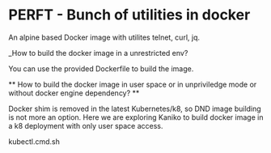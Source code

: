 # PERFT - Bunch of utilities in docker

An alpine based Docker image with utilites telnet, curl, jq.

_How to build the docker image in a unrestricted env?

You can use the provided Dockerfile to build the image.

** How to build the docker image in user space or in unpriviledge mode or without docker engine dependency? **

Docker shim is removed in the latest Kubernetes/k8, so DND image building is not more an option. Here we are exploring Kaniko to build docker image in a k8 deployment with only user space access. 

kubectl.cmd.sh
